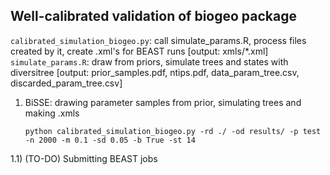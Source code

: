 ## Well-calibrated validation of biogeo package

`calibrated_simulation_biogeo.py`: call simulate_params.R, process files created by it, create .xml's for BEAST runs [output: xmls/*.xml]    
`simulate_params.R`: draw from priors, simulate trees and states with diversitree [output: prior_samples.pdf, ntips.pdf, data_param_tree.csv, discarded_param_tree.csv]

1) BiSSE: drawing parameter samples from prior, simulating trees and making .xmls    

    ``python calibrated_simulation_biogeo.py -rd ./ -od results/ -p test -n 2000 -m 0.1 -sd 0.05 -b True -st 14``    

1.1) (TO-DO) Submitting BEAST jobs
